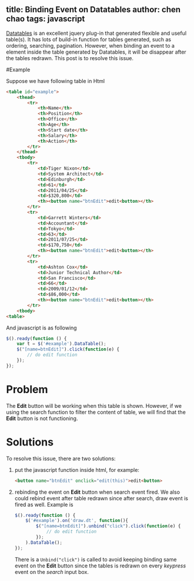 title: Binding Event on Datatables
author: chen chao
tags: javascript
---

[Datatables](https://www.datatables.net/) is an excellent jquery plug-in that generated flexible and useful table(s). It has lots of build-in function for tables generated, such as ordering, searching, pagination. However, when binding an event to a element inside the table generated by Datatables, it will be disappear after the tables redrawn. This post is to resolve this issue.


#Example

Suppose we have following table in Html

```html
<table id="example">
    <thead>
        <tr>
            <th>Name</th>
            <th>Position</th>
            <th>Office</th>
            <th>Age</th>
            <th>Start date</th>
            <th>Salary</th>
            <th>Action</th>
        </tr>
    </thead>
    <tbody>
        <tr>
            <td>Tiger Nixon</td>
            <td>System Architect</td>
            <td>Edinburgh</td>
            <td>61</td>
            <td>2011/04/25</td>
            <td>$320,800</td>
            <th><button name="btnEdit">edit<button></th>
        </tr>
        <tr>
            <td>Garrett Winters</td>
            <td>Accountant</td>
            <td>Tokyo</td>
            <td>63</td>
            <td>2011/07/25</td>
            <td>$170,750</td>
            <th><button name="btnEdit">edit<button></th>
        </tr>
        <tr>
            <td>Ashton Cox</td>
            <td>Junior Technical Author</td>
            <td>San Francisco</td>
            <td>66</td>
            <td>2009/01/12</td>
            <td>$86,000</td>
            <th><button name="btnEdit">edit<button></th>
        </tr>
    <tbody>
<table>
```

And javascript is as following
```javascript
$().ready(function () {
    var t = $('#example').DataTable();
    $("[name=btnEdit]").click(function(e) {
        // do edit function 
    });
});
```

# Problem
The **Edit** button will be working when this table is shown. However, if we using the search function to filter the content of table, we will find that the **Edit** button is not functioning. 


# Solutions
To resolve this issue, there are two solutions:
1. put the javascript function inside html, for example:
    ```html
    <button name="btnEdit" onclick="edit(this)">edit<button>
    ```
2. rebinding the event on **Edit** button when search event fired. We also could rebind event after table redrawn since after search, draw event is fired as well. Example is
    ```javascript
    $().ready(function () {
        $('#example').on('draw.dt', function(){        
            $("[name=btnEdit]").unbind("click").click(function(e) {
                // do edit function 
            });
        ).DataTable();
    });
    ```
    There is a `Unbind("click")` is called to avoid keeping binding same event on the **Edit** button since the tables is redrawn on every *keypress* event on the *search* input box. 
    
    








